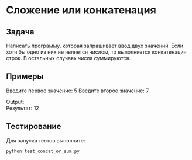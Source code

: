# Сложение или конкатенация

## Задача

Написать программу, которая запрашивает ввод двух значений. Если хотя бы одно из них не является числом, то выполняется конкатенация строк. В остальных случаях числа суммируются.

## Примеры

Введите первое значение: 5
Введите второе значение: 7

Output:  
Результат: 12

## Тестирование

Для запуска тестов выполните:

```bash
python test_concat_or_sum.py
```
